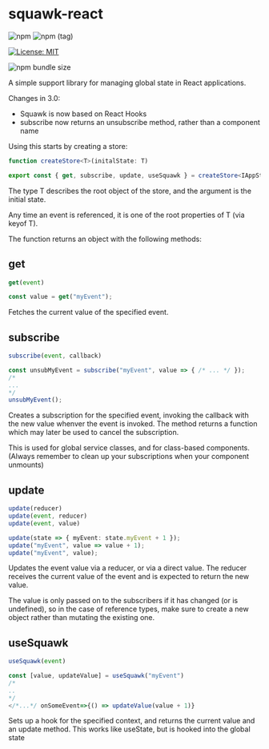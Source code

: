 # squawk-react
![npm](https://img.shields.io/npm/v/squawk-react.svg?label=Latest%20stable)
![npm (tag)](https://img.shields.io/npm/v/squawk-react/beta.svg?label=Latest%20beta)

[![License: MIT](https://img.shields.io/badge/License-MIT-yellow.svg)](https://opensource.org/licenses/MIT)

![npm bundle size](https://img.shields.io/bundlephobia/minzip/squawk-react.svg)

A simple support library for managing global state in React applications.

Changes in 3.0:
* Squawk is now based on React Hooks
* subscribe now returns an unsubscribe method, rather than a component name

Using this starts by creating a store:

```typescript
function createStore<T>(initalState: T)

export const { get, subscribe, update, useSquawk } = createStore<IAppState>({ /* ... */ })
```

The type T describes the root object of the store, and the argument is the initial state. 

Any time an event is referenced, it is one of the root properties of T (via keyof T). 

The function returns an object with the following methods:

## get

```typescript
get(event)

const value = get("myEvent");
```

Fetches the current value of the specified event.

## subscribe

```typescript
subscribe(event, callback)

const unsubMyEvent = subscribe("myEvent", value => { /* ... */ });
/*
...
*/
unsubMyEvent();
```

Creates a subscription for the specified event, invoking the callback with the new value whenver the event is invoked. The method returns a function which may later be used to cancel the subscription.

This is used for global service classes, and for class-based components. (Always remember to clean up your subscriptions when your component unmounts)

## update

```typescript
update(reducer)
update(event, reducer)
update(event, value)

update(state => { myEvent: state.myEvent + 1 });
update("myEvent", value => value + 1);
update("myEvent", value);
```

Updates the event value via a reducer, or via a direct value. The reducer receives the current value of the event and is expected to return the new value.

The value is only passed on to the subscribers if it has changed (or is undefined), so in the case of reference types, make sure to create a new object rather than mutating the existing one.

## useSquawk

```typescript
useSquawk(event)

const [value, updateValue] = useSquawk("myEvent")
/*
..
*/
</*...*/ onSomeEvent=>{() => updateValue(value + 1)}
```

Sets up a hook for the specified context, and returns the current value and an update method. This works like useState, but is hooked into the global state
